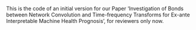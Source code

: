 This is the code of an initial version for our Paper ‘Investigation of Bonds between Network Convolution and Time-frequency Transforms for Ex-ante Interpretable Machine Health Prognosis’, for reviewers only now.
